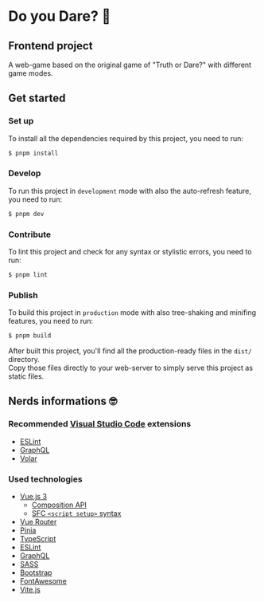 # Do you Dare? 🎴
## Frontend project

A web-game based on the original game of "Truth or Dare?" with different game modes.

## Get started

### Set up

To install all the dependencies required by this project, you need to run:

```bash
$ pnpm install
```

### Develop

To run this project in `development` mode with also the auto-refresh feature, you need to run:

```bash
$ pnpm dev
```

### Contribute

To lint this project and check for any syntax or stylistic errors, you need to run:

```bash
$ pnpm lint
```

### Publish

To build this project in `production` mode with also tree-shaking and minifing features, you need to run:

```bash
$ pnpm build
```

After built this project, you'll find all the production-ready files in the `dist/` directory.  
Copy those files directly to your web-server to simply serve this project as static files.

## Nerds informations 🤓

### Recommended [Visual Studio Code](https://code.visualstudio.com/) extensions

- [ESLint](https://marketplace.visualstudio.com/items?itemName=dbaeumer.vscode-eslint)
- [GraphQL](https://marketplace.visualstudio.com/items?itemName=GraphQL.vscode-graphql)
- [Volar](https://marketplace.visualstudio.com/items?itemName=johnsoncodehk.volar)

### Used technologies

- [Vue.js 3](https://v3.vuejs.org/guide/introduction.html)
    - [Composition API](https://v3.vuejs.org/guide/composition-api-introduction.html)
    - [SFC `<script setup>` syntax](https://v3.vuejs.org/api/sfc-script-setup.html)
- [Vue Router](https://next.router.vuejs.org/guide/)
- [Pinia](https://pinia.vuejs.org/introduction.html)
- [TypeScript](https://www.typescriptlang.org/docs/handbook/intro.html)
- [ESLint](https://eslint.org/docs/user-guide/getting-started)
- [GraphQL](https://graphql.org/code/#javascript)
- [SASS](https://sass-lang.com/guide)
- [Bootstrap](https://getbootstrap.com/docs/5.1/getting-started/introduction/)
- [FontAwesome](https://fontawesome.com/v5.15/icons?m=free)
- [Vite.js](https://vitejs.dev/guide/)
